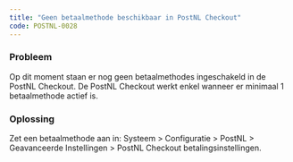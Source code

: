 ```yaml
---
title: "Geen betaalmethode beschikbaar in PostNL Checkout"
code: POSTNL-0028
---
```


<div class="columnLayout single" data-layout="single">
<div class="cell normal" data-type="normal">
<div class="innerCell">
<p><h3>Probleem</h3></p><p>Op dit moment staan er nog geen betaalmethodes ingeschakeld in de PostNL Checkout. De PostNL Checkout werkt enkel wanneer er minimaal 1 betaalmethode actief is.</p><p><h3>Oplossing</h3></p><p>Zet een betaalmethode aan in: Systeem &gt; Configuratie &gt; PostNL &gt; Geavanceerde Instellingen &gt; PostNL Checkout betalingsinstellingen. </p></div>
</div>
</div>